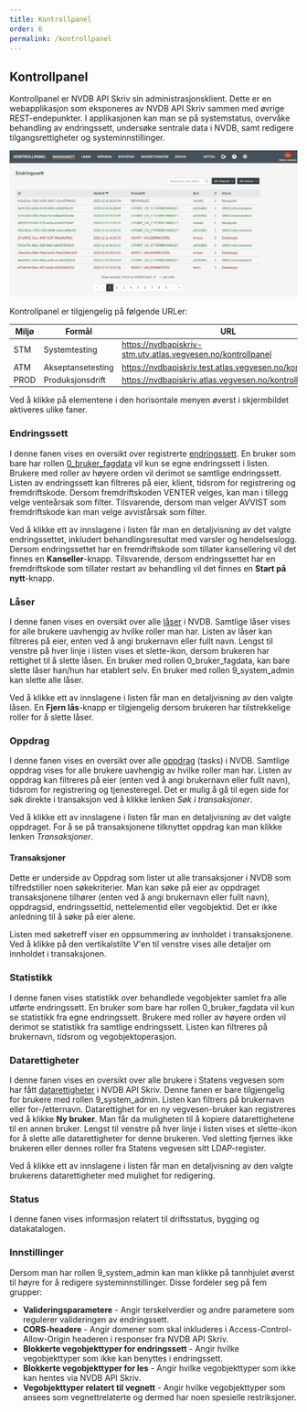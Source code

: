 ```yaml
---
title: Kontrollpanel
order: 6
permalink: /kontrollpanel
---
```


## Kontrollpanel

Kontrollpanel er NVDB API Skriv sin administrasjonsklient. Dette er en webapplikasjon som eksponeres av NVDB API Skriv sammen med øvrige REST-endepunkter.
I applikasjonen kan man se på systemstatus, overvåke behandling av endringssett, undersøke sentrale data i NVDB, samt redigere tilgangsrettigheter og systeminnstillinger.

![Kontrollpanel](./assets/kontrollpanel.png "Kontrollpanel")

Kontrollpanel er tilgjengelig på følgende URLer:

Miljø|Formål|URL
-|-|-
STM|Systemtesting|<https://nvdbapiskriv-stm.utv.atlas.vegvesen.no/kontrollpanel>
ATM|Akseptansetesting|<https://nvdbapiskriv.test.atlas.vegvesen.no/kontrollpanel>
PROD|Produksjonsdrift|<https://nvdbapiskriv.atlas.vegvesen.no/kontrollpanel>

Ved å klikke på elementene i den horisontale menyen øverst i skjermbildet aktiveres ulike faner.

### Endringssett

I denne fanen vises en oversikt over registrerte [endringssett](endringssett/introduksjon.md). En bruker som bare har rollen [0_bruker_fagdata](tilgangskontroll.md#tilgang-til-endepunkter-og-ressurser) 
vil kun se egne endringssett i listen. Brukere med roller av høyere orden vil derimot se samtlige endringssett. Listen av endringssett kan filtreres på eier, klient, tidsrom
for registrering og fremdriftskode. Dersom fremdriftskoden VENTER velges, kan man i tillegg velge venteårsak som filter. Tilsvarende, dersom man velger AVVIST som fremdriftskode
kan man velge avvistårsak som filter.

Ved å klikke ett av innslagene i listen får man en detaljvisning av det valgte endringssettet, inkludert behandlingsresultat med varsler og hendelseslogg. Dersom endringssettet har en fremdriftskode
som tillater kansellering vil det finnes en **Kanseller**-knapp. Tilsvarende, dersom endringssettet har en fremdriftskode som tillater restart av behandling vil det finnes en **Start på nytt**-knapp.

### Låser

I denne fanen vises en oversikt over alle [låser](laaser/introduksjon.md) i NVDB. Samtlige låser vises for alle brukere uavhengig av hvilke roller man har. Listen av låser kan filtreres på eier, enten ved å angi brukernavn eller fullt navn.
Lengst til venstre på hver linje i listen vises et slette-ikon, dersom brukeren har rettighet til å slette låsen. En bruker med rollen 0_bruker_fagdata, kan bare slette låser han/hun har etablert selv.
En bruker med rollen 9_system_admin kan slette alle låser.

Ved å klikke ett av innslagene i listen får man en detaljvisning av den valgte låsen. En **Fjern lås**-knapp er tilgjengelig dersom brukeren har tilstrekkelige roller for å slette låser.

### Oppdrag

I denne fanen vises en oversikt over alle [oppdrag](oppdrag_og_transaksjoner/introduksjon.md) (tasks) i NVDB. Samtlige oppdrag vises for alle brukere uavhengig av hvilke roller man har.
Listen av oppdrag kan filtreres på eier (enten ved å angi brukernavn eller fullt navn), tidsrom for registrering og tjenesteregel.
Det er mulig å gå til egen side for søk direkte i transaksjon ved å klikke lenken *Søk i transaksjoner*.

Ved å klikke ett av innslagene i listen får man en detaljvisning av det valgte oppdraget. For å se på transaksjonene tilknyttet oppdrag kan man klikke lenken *Transaksjoner*.

#### Transaksjoner

Dette er underside av Oppdrag som lister ut alle transaksjoner i NVDB som tilfredstiller noen søkekriterier. Man kan søke på eier av oppdraget transaksjonene tilhører (enten ved å angi brukernavn eller fullt navn),
oppdragsid, endringssettid, nettelementid eller vegobjektid. Det er ikke anledning til å søke på eier alene.

Listen med søketreff viser en oppsummering av innholdet i transaksjonene. Ved å klikke på den vertikalstilte V'en til venstre vises alle detaljer om innholdet i transaksjonen. 

### Statistikk

I denne fanen vises statistikk over behandlede vegobjekter samlet fra alle utførte endringssett. En bruker som bare har rollen 0_bruker_fagdata vil kun se statistikk fra egne endringssett. Brukere med roller av høyere orden vil
derimot se statistikk fra samtlige endringssett. Listen kan filtreres på brukernavn, tidsrom og vegobjektoperasjon.

### Datarettigheter

I denne fanen vises en oversikt over alle brukere i Statens vegvesen som har fått [datarettigheter](tilgangskontroll.md#datarettigheter) i NVDB API Skriv. Denne fanen er bare tilgjengelig for brukere med rollen 9_system_admin.
Listen kan filtrers på brukernavn eller for-/etternavn. Datarettighet for en ny vegvesen-bruker kan registreres ved å klikke **Ny bruker**. Man får da muligheten til å kopiere datarettighetene til en annen bruker.
Lengst til venstre på hver linje i listen vises et slette-ikon for å slette alle datarettigheter for denne brukeren. Ved sletting fjernes ikke brukeren eller dennes roller fra Statens vegvesen sitt LDAP-register.

Ved å klikke ett av innslagene i listen får man en detaljvisning av den valgte brukerens datarettigheter med mulighet for redigering.

### Status

I denne fanen vises informasjon relatert til driftsstatus, bygging og datakatalogen.

### Innstillinger

Dersom man har rollen 9_system_admin kan man klikke på tannhjulet øverst til høyre for å redigere systeminnstillinger. Disse fordeler seg på fem grupper:

* **Valideringsparametere** - Angir terskelverdier og andre parametere som regulerer valideringen av endringssett.
* **CORS-headere** - Angir domener som skal inkluderes i Access-Control-Allow-Origin headeren i responser fra NVDB API Skriv.
* **Blokkerte vegobjekttyper for endringssett** - Angir hvilke vegobjekttyper som ikke kan benyttes i endringssett.
* **Blokkerte vegobjekttyper for les** - Angir hvilke vegobjekttyper som ikke kan hentes via NVDB API Skriv.
* **Vegobjekttyper relatert til vegnett** - Angir hvilke vegobjekttyper som ansees som vegnettrelaterte og dermed har noen spesielle restriksjoner.
